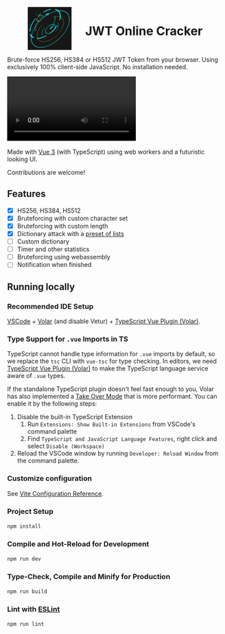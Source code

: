 <div style="display: flex; gap: 2rem; justify-content: center">
    <img src="./docs/logo.gif" height="100" />
    <h1>JWT Online Cracker</h1>
</div>

Brute-force HS256, HS384 or HS512 JWT Token from your browser. Using exclusively 100% client-side JavaScript. No installation needed.

![](./docs/demo.mov)

Made with [Vue 3](https://vuejs.org) (with TypeScript) using web workers and a futuristic looking UI.

Contributions are welcome!

## Features
- [x] HS256, HS384, HS512
- [x] Bruteforcing with custom character set
- [x] Bruteforcing with custom length
- [x] Dictionary attack with a [preset of lists](https://github.com/danielmiessler/SecLists)
- [ ] Custom dictionary
- [ ] Timer and other statistics
- [ ] Bruteforcing using webassembly
- [ ] Notification when finished

## Running locally

### Recommended IDE Setup

[VSCode](https://code.visualstudio.com/) + [Volar](https://marketplace.visualstudio.com/items?itemName=Vue.volar) (and disable Vetur) + [TypeScript Vue Plugin (Volar)](https://marketplace.visualstudio.com/items?itemName=Vue.vscode-typescript-vue-plugin).

### Type Support for `.vue` Imports in TS

TypeScript cannot handle type information for `.vue` imports by default, so we replace the `tsc` CLI with `vue-tsc` for type checking. In editors, we need [TypeScript Vue Plugin (Volar)](https://marketplace.visualstudio.com/items?itemName=Vue.vscode-typescript-vue-plugin) to make the TypeScript language service aware of `.vue` types.

If the standalone TypeScript plugin doesn't feel fast enough to you, Volar has also implemented a [Take Over Mode](https://github.com/johnsoncodehk/volar/discussions/471#discussioncomment-1361669) that is more performant. You can enable it by the following steps:

1. Disable the built-in TypeScript Extension
   1. Run `Extensions: Show Built-in Extensions` from VSCode's command palette
   2. Find `TypeScript and JavaScript Language Features`, right click and select `Disable (Workspace)`
2. Reload the VSCode window by running `Developer: Reload Window` from the command palette.

### Customize configuration

See [Vite Configuration Reference](https://vitejs.dev/config/).

### Project Setup

```sh
npm install
```

### Compile and Hot-Reload for Development

```sh
npm run dev
```

### Type-Check, Compile and Minify for Production

```sh
npm run build
```

### Lint with [ESLint](https://eslint.org/)

```sh
npm run lint
```
